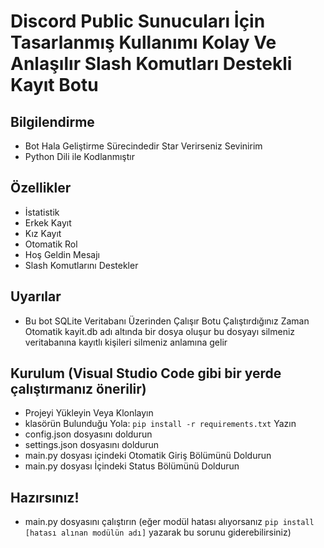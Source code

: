 # Discord Public Sunucuları İçin Tasarlanmış Kullanımı Kolay Ve Anlaşılır Slash Komutları Destekli Kayıt Botu

## Bilgilendirme

- Bot Hala Geliştirme Sürecindedir Star Verirseniz Sevinirim
- Python Dili ile Kodlanmıştır

## Özellikler
- İstatistik
- Erkek Kayıt
- Kız Kayıt
- Otomatik Rol
- Hoş Geldin Mesajı
- Slash Komutlarını Destekler

## Uyarılar
- Bu bot SQLite Veritabanı Üzerinden Çalışır Botu Çalıştırdığınız Zaman Otomatik kayit.db adı altında bir dosya oluşur bu dosyayı silmeniz veritabanına kayıtlı kişileri silmeniz anlamına gelir

## Kurulum (Visual Studio Code gibi bir yerde çalıştırmanız önerilir)

- Projeyi Yükleyin Veya Klonlayın
- klasörün Bulunduğu Yola: ```pip install -r requirements.txt``` Yazın
- config.json dosyasını doldurun
- settings.json dosyasını doldurun
- main.py dosyası içindeki Otomatik Giriş Bölümünü Doldurun
- main.py dosyası İçindeki Status Bölümünü Doldurun

## Hazırsınız!
- main.py dosyasını çalıştırın (eğer modül hatası alıyorsanız ```pip install [hatası alınan modülün adı]``` yazarak bu sorunu giderebilirsiniz)
